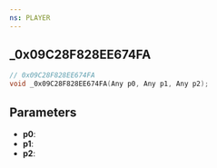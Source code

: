 ```yaml
---
ns: PLAYER
---
```

## _0x09C28F828EE674FA

```c
// 0x09C28F828EE674FA
void _0x09C28F828EE674FA(Any p0, Any p1, Any p2);
```

## Parameters
* **p0**:
* **p1**:
* **p2**:
